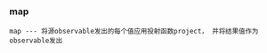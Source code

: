 ### map

`map --- 将源observable发出的每个值应用投射函数project， 并将结果值作为observable发出`

<code src="../../code/operators/conversion/map.tsx"></code>
